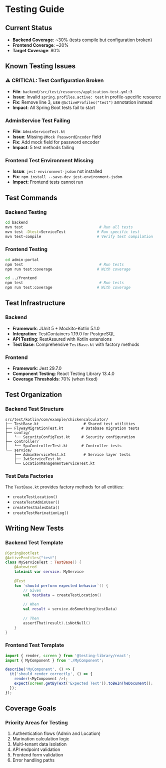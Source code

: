 # Testing Guide

## Current Status
- **Backend Coverage**: ~30% (tests compile but configuration broken)
- **Frontend Coverage**: ~20%
- **Target Coverage**: 80%

## Known Testing Issues

### ⚠️ CRITICAL: Test Configuration Broken
- **File**: `backend/src/test/resources/application-test.yml:3`
- **Issue**: Invalid `spring.profiles.active: test` in profile-specific resource
- **Fix**: Remove line 3, use `@ActiveProfiles("test")` annotation instead
- **Impact**: All Spring Boot tests fail to start

### AdminService Test Failing
- **File**: `AdminServiceTest.kt`
- **Issue**: Missing `@Mock PasswordEncoder` field
- **Fix**: Add mock field for password encoder
- **Impact**: 5 test methods failing

### Frontend Test Environment Missing
- **Issue**: `jest-environment-jsdom` not installed
- **Fix**: `npm install --save-dev jest-environment-jsdom`
- **Impact**: Frontend tests cannot run

## Test Commands

### Backend Testing
```bash
cd backend
mvn test                                  # Run all tests
mvn test -Dtest=ServiceTest              # Run specific test
mvn test-compile                         # Verify test compilation
```

### Frontend Testing
```bash
cd admin-portal
npm test                                  # Run tests
npm run test:coverage                    # With coverage

cd ../frontend
npm test                                  # Run tests
npm run test:coverage                    # With coverage
```

## Test Infrastructure

### Backend
- **Framework**: JUnit 5 + Mockito-Kotlin 5.1.0
- **Integration**: TestContainers 1.19.0 for PostgreSQL
- **API Testing**: RestAssured with Kotlin extensions
- **Test Base**: Comprehensive `TestBase.kt` with factory methods

### Frontend
- **Framework**: Jest 29.7.0
- **Component Testing**: React Testing Library 13.4.0
- **Coverage Thresholds**: 70% (when fixed)

## Test Organization

### Backend Test Structure
```
src/test/kotlin/com/example/chickencalculator/
├── TestBase.kt                    # Shared test utilities
├── FlywayMigrationTest.kt        # Database migration tests
├── config/
│   └── SecurityConfigTest.kt     # Security configuration
├── controller/
│   └── SpaControllerTest.kt      # Controller tests
└── service/
    ├── AdminServiceTest.kt        # Service layer tests
    ├── JwtServiceTest.kt
    └── LocationManagementServiceTest.kt
```

### Test Data Factories
The `TestBase.kt` provides factory methods for all entities:
- `createTestLocation()`
- `createTestAdminUser()`
- `createTestSalesData()`
- `createTestMarinationLog()`

## Writing New Tests

### Backend Test Template
```kotlin
@SpringBootTest
@ActiveProfiles("test")
class MyServiceTest : TestBase() {
    @Autowired
    lateinit var service: MyService
    
    @Test
    fun `should perform expected behavior`() {
        // Given
        val testData = createTestLocation()
        
        // When
        val result = service.doSomething(testData)
        
        // Then
        assertThat(result).isNotNull()
    }
}
```

### Frontend Test Template
```typescript
import { render, screen } from '@testing-library/react';
import { MyComponent } from './MyComponent';

describe('MyComponent', () => {
  it('should render correctly', () => {
    render(<MyComponent />);
    expect(screen.getByText('Expected Text')).toBeInTheDocument();
  });
});
```

## Coverage Goals

### Priority Areas for Testing
1. Authentication flows (Admin and Location)
2. Marination calculation logic
3. Multi-tenant data isolation
4. API endpoint validation
5. Frontend form validation
6. Error handling paths